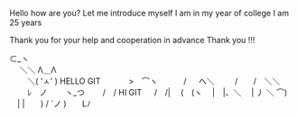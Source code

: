 Hello how are you?
Let me introduce myself
I am in my year of college
I am 25 years

Thank you for your help and cooperation in advance
             Thank you !!!

⊂_ヽ                         
　 ＼＼  Λ＿Λ                   
　　 ＼( 'ㅅ' ) HELLO GIT
　　　 >　⌒ヽ 
　　　/ 　 へ＼ 
　　 /　　/　＼＼ 
　　 ﾚ　ノ　　 ヽ_つ 
　　/　/   HI GIT
　 /　/| 
　(　(ヽ 
　|　|、＼ 
　| 丿 ＼ ⌒) 
　| |　　) / 
`ノ )　　Lﾉ 
